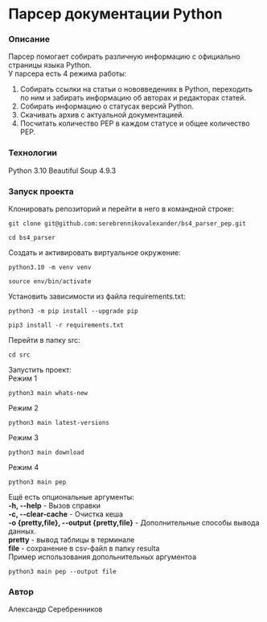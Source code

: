 # Парсер документации Python
### Описание
Парсер помогает собирать различную информацию с официально страницы языка Python.\
У парсера есть 4 режима работы:
1. Собирать ссылки на статьи о нововведениях в Python, переходить по ним и забирать информацию об авторах и редакторах статей.
2. Собирать информацию о статусах версий Python.
3. Скачивать архив с актуальной документацией.
4. Посчитать количество PEP в каждом статусе и общее количество PEP.
### Технологии
Python 3.10
Beautiful Soup 4.9.3
### Запуск проекта
Клонировать репозиторий и перейти в него в командной строке:

```
git clone git@github.com:serebrennikovalexander/bs4_parser_pep.git
```

```
cd bs4_parser
```

Cоздать и активировать виртуальное окружение:

```
python3.10 -m venv venv
```

```
source env/bin/activate
```

Установить зависимости из файла requirements.txt:

```
python3 -m pip install --upgrade pip
```

```
pip3 install -r requirements.txt
```

Перейти в папку src:

```
cd src
```

Запустить проект:\
Режим 1
```
python3 main whats-new
```
Режим 2
```
python3 main latest-versions
```
Режим 3
```
python3 main download
```
Режим 4
```
python3 main pep
```
Ещё есть опциональные аргументы:\
**-h, --help** - Вызов справки\
**-c, --clear-cache** - Очистка кеша\
**-o {pretty,file}, --output {pretty,file}** - Дополнительные способы вывода данных.\
**pretty** - вывод таблицы в терминале\
**file** - сохранение в csv-файл в папку resulta\
Пример использования допольнительных аргументоа
```
python3 main pep --output file
```
### Автор
Александр Серебренников

